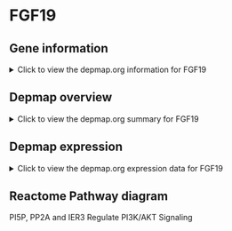 <h1>FGF19</h1>

<h2>Gene information</h2>
<details>
  <summary>Click to view the depmap.org information for FGF19</summary>
  <iframe src="https://depmap.org/portal/gene/FGF19?tab=about" style="border:none;width:100%;height:800px"></iframe>
</details>

<h2>Depmap overview</h2>
<details>
  <summary>Click to view the depmap.org summary for FGF19</summary>
  <iframe src="https://depmap.org/portal/gene/FGF19?tab=overview" style="border:none;width:100%;height:800px"></iframe>
</details>

<h2>Depmap expression</h2>
<details>
  <summary>Click to view the depmap.org expression data for FGF19</summary>
  <iframe src="https://depmap.org/portal/gene/FGF19?tab=characterization" style="border:none;width:100%;height:800px"></iframe>
</details>



<h2>Reactome Pathway diagram</h2>
PI5P, PP2A and IER3 Regulate PI3K/AKT Signaling
<div id="diagramHolder"></div>

<script>
    //Creating the Reactome Diagram widget
    //Take into account a proxy needs to be set up in your server side pointing to www.reactome.org
    function onReactomeDiagramReady(){  //This function is automatically called when the widget code is ready to be used
        var diagram = Reactome.Diagram.create({
            "placeHolder" : "diagramHolder",
            "width" : 900,
            "height" : 500
        });

        //Initialising it to the "Hemostasis" pathway
        diagram.loadDiagram("R-HSA-6811558");

        //Adding different listeners

        diagram.onDiagramLoaded(function (loaded) {
            console.info("Loaded ", loaded);
            diagram.flagItems("BAD");
	    diagram.flagItems("Q92934");
            if (loaded == "R-HSA-6811558") diagram.selectItem("R-HSA-6811558");
        });

     }
</script>



